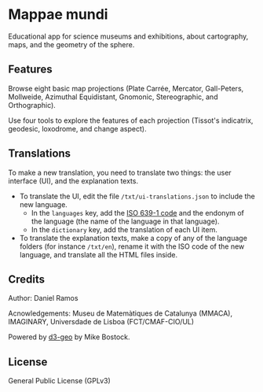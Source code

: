 # Mappae mundi
Educational app for science museums and exhibitions, about cartography, maps, and the geometry of the sphere.

## Features
Browse eight basic map projections (Plate Carrée, Mercator, Gall-Peters, Mollweide, Azimuthal Equidistant, Gnomonic, Stereographic, and Orthographic).

Use four tools to explore the features of each projection (Tissot's indicatrix, geodesic, loxodrome, and change aspect).

## Translations
To make a new translation, you need to translate two things: the user interface (UI), and the explanation texts.
* To translate the UI, edit the file `/txt/ui-translations.json` to include the new language.
  * In the `languages` key, add the [ISO 639-1 code](https://en.wikipedia.org/wiki/List_of_ISO_639-1_codes) and the endonym of the language (the name of the language in that language).
  * In the `dictionary` key, add the translation of each UI item.
* To translate the explanation texts, make a copy of any of the language folders (for instance `/txt/en`), rename it with the ISO code of the new language, and translate all the HTML files inside.

## Credits
Author: Daniel Ramos

Acnowledgements: Museu de Matemàtiques de Catalunya (MMACA), IMAGINARY, Universdade de Lisboa (FCT/CMAF-CIO/UL)

Powered by [d3-geo](https://github.com/d3/d3-geo) by Mike Bostock.

## License
General Public License (GPLv3)
